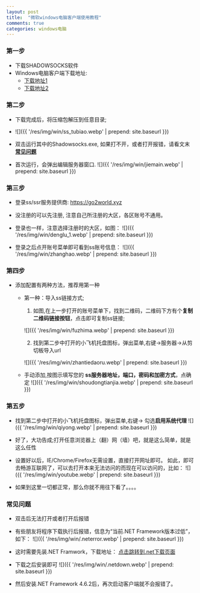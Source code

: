 ```yaml
---
layout: post
title:  "微软windows电脑客户端使用教程"
comments: true
categories: windows电脑
---
```



### 第一步

* 下载SHADOWSOCKS软件
* Windows电脑客户端下载地址:  
    * <a class="downbtn" href="https://yhvps.com/usr/uploads/app/Shadowsocks-4.1.3.1.zip" target="_blank" rel="noopener">下载地址1</a>
    * <a class="downbtn" href="https://raw.githubusercontent.com/go2world/ss/master/docs/res/pkg/go2world.xyz.zip" target="_blank" rel="noopener">下载地址2</a>
    

### 第二步

* 下载完成后，将压缩包解压到任意目录;
* ![]({{ '/res/img/win/ss_tubiao.webp' | prepend: site.baseurl  }})

* 双击运行其中的Shadowsocks.exe, 如果打不开，或者打开报错，请看文末 [**常见问题**](#常见问题)
* 首次运行，会弹出编辑服务器窗口.
![]({{ '/res/img/win/jiemain.webp' | prepend: site.baseurl  }})


### 第三步
* 登录ss/ssr服务提供商:  <a href="https://go2world.xyz" target="_blank" rel="noopener">https://go2world.xyz</a>

* 没注册的可以先注册, 注意自己所注册的大区，各区账号不通用。

* 登录也一样，注意选择注册时的大区，如图：
![]({{ '/res/img/win/denglu_1.webp' | prepend: site.baseurl  }})   

* 登录之后点开账号菜单即可看到ss账号信息：
![]({{ '/res/img/win/zhanghao.webp' | prepend: site.baseurl  }})  

### 第四步
* 添加配置有两种方法，推荐用第一种
   * 第一种：导入ss链接方式;
        1. 如图,在上一步打开的账号菜单下，找到二维码，二维码下方有个**复制二维码链接按钮**，点击即可复制ss链接;
        
        ![]({{ '/res/img/win/fuzhima.webp' | prepend: site.baseurl  }})
        
        2. 找到第二步中打开的小飞机托盘图标，弹出菜单,右键->服务器->从剪切板导入url 
        
        ![]({{ '/res/img/win/zhantiedaoru.webp' | prepend: site.baseurl  }})
   
   
   * 手动添加,按图示填写您的 **ss服务器地址，端口，密码和加密方式**，点确定
        ![]({{ '/res/img/win/shoudongtianjia.webp' | prepend: site.baseurl  }})
           
           

### 第五步

* 找到第二步中打开的小飞机托盘图标，弹出菜单,右键-> 勾选**启用系统代理**
![]({{ '/res/img/win/qiyong.webp' | prepend: site.baseurl  }})
        


* 好了，大功告成;打开任意浏览器上（翻）网（墙）吧，就是这么简单，就是这么任性

* 设置好以后，IE/Chrome/Firefox无需设置，直接打开网址即可。
如此，即可去畅游互联网了，可以去打开本来无法访问的而现在可以访问的，比如：
![]({{ '/res/img/win/youtube.webp' | prepend: site.baseurl  }})



* 如果到这里一切都正常，那么你就不用往下看了。。。。

### 常见问题
* 双击后无法打开或者打开后报错
* 有些朋友将程序下载执行后报错，信息为“当前.NET Framework版本过低”，如下：
![]({{ '/res/img/win/.neterror.webp' | prepend: site.baseurl  }})


* 这时需要先装.NET Framwork，下载地址： <a href="https://www.microsoft.com/zh-CN/download/details.aspx?id=53344" target="_blank" rel="noopener">点击跳转到.net下载页面</a>
* 下载之后安装即可
![]({{ '/res/img/win/.netdown.webp' | prepend: site.baseurl  }})

* 然后安装.NET Framework 4.6.2后，再次启动客户端就不会报错了。